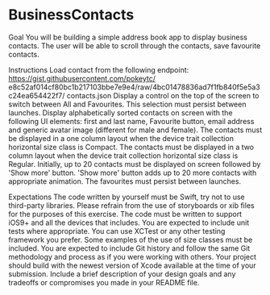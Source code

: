 # BusinessContacts


Goal
You will be building a simple address book app to display business contacts. The user will be able to scroll through the contacts, save favourite contacts.

Instructions
Load contact from the following endpoint: https://gist.githubusercontent.com/pokeytc/
e8c52af014cf80bc1b217103bbe7e9e4/raw/4bc01478836ad7f1fb840f5e5a3c24ea654422f7/ contacts.json
Display a control on the top of the screen to switch between All and Favourites. This selection must persist between launches.
Display alphabetically sorted contacts on screen with the following UI elements: first and last name, Favourite button, email address and generic avatar image (different for male and female). The contacts must be displayed in a one column layout when the device trait collection horizontal size class is Compact.
The contacts must be displayed in a two column layout when the device trait collection horizontal size class is Regular.
Initially, up to 20 contacts must be displayed on screen followed by 'Show more' button. 'Show more' button adds up to 20 more contacts with appropriate animation.
The favourites must persist between launches.

Expectations
The code written by yourself must be Swift, try not to use third-party libraries.
Please refrain from the use of storyboards or xib files for the purposes of this exercise.
The code must be written to support iOS9+ and all the devices that includes.
You are expected to include unit tests where appropriate. You can use XCTest or any other testing framework you prefer.
Some examples of the use of size classes must be included.
You are expected to include Git history and follow the same Git methodology and process as if you were working with others.
Your project should build with the newest version of Xcode available at the time of your submission.
Include a brief description of your design goals and any tradeoffs or compromises you made in your README file.

